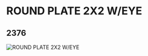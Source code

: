 # ROUND PLATE 2X2 W/EYE
## 2376
![ROUND PLATE 2X2 W/EYE](https://lc-www-live-s.legocdn.com/media/bricks/5/2/237626.jpg)